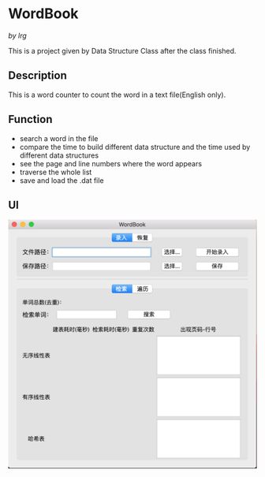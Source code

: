 # WordBook
*by lrg*

This is a project given by Data Structure Class after the class finished.

## Description

This is a word counter to count the word in a text file(English only). 
## Function

- search a word in the file
- compare the time to build different data structure and the time used by different data structures
- see the page and line numbers where the word appears
- traverse the whole list
- save and load the .dat file

## UI
![UI](./ui.png)

